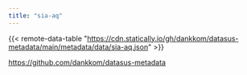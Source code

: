 ```yaml
---
title: "sia-aq"
---
```


{{< remote-data-table "https://cdn.statically.io/gh/dankkom/datasus-metadata/main/metadata/data/sia-aq.json" >}}

https://github.com/dankkom/datasus-metadata
